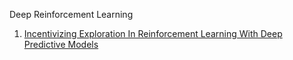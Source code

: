 Deep Reinforcement Learning


1. [Incentivizing Exploration In Reinforcement Learning With Deep Predictive Models](incentivizing.md)
